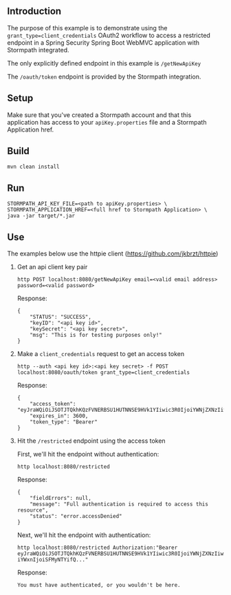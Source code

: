 ## Introduction

The purpose of this example is to demonstrate using the `grant_type=client_credentials` OAuth2 workflow to access a restricted endpoint in a Spring Security Spring Boot WebMVC application with Stormpath integrated.

The only explicitly defined endpoint in this example is `/getNewApiKey`

The `/oauth/token` endpoint is provided by the Stormpath integration.

## Setup

Make sure that you've created a Stormpath account and that this application has access to your `apiKey.properties` file and a Stormpath Application href.

## Build

`mvn clean install`

## Run

```
STORMPATH_API_KEY_FILE=<path to apiKey.properties> \
STORMPATH_APPLICATION_HREF=<full href to Stormpath Application> \
java -jar target/*.jar
```

## Use

The examples below use the httpie client (https://github.com/jkbrzt/httpie)

1. Get an api client key pair

    `http POST localhost:8080/getNewApiKey email=<valid email address> password=<valid password>`
    
    Response:
    
    ```
    {
        "STATUS": "SUCCESS",
        "keyID": "<api key id>",
        "keySecret": "<api key secret>",
        "msg": "This is for testing purposes only!"
    }
    ```
    
2. Make a `client_credentials` request to get an access token

    `http --auth <api key id>:<api key secret> -f POST localhost:8080/oauth/token grant_type=client_credentials`
    
    Response:
    
    ```
    {
        "access_token": "eyJraWQiOiJSOTJTQkhKQzFVNERBSU1HUTNNSE9HVk1YIiwic3R0IjoiYWNjZXNzIiwiYWxnIjoiSFMyNTYifQ...",
        "expires_in": 3600,
        "token_type": "Bearer"
    }
    ```
    
3. Hit the `/restricted` endpoint using the access token

   First, we'll hit the endpoint without authentication:
   
   `http localhost:8080/restricted`
   
   Response:
   
   ```
   {
       "fieldErrors": null,
       "message": "Full authentication is required to access this resource",
       "status": "error.accessDenied"
   }
   ```

    Next, we'll hit the endpoint with authentication:
    
    `http localhost:8080/restricted Authorization:"Bearer eyJraWQiOiJSOTJTQkhKQzFVNERBSU1HUTNNSE9HVk1YIiwic3R0IjoiYWNjZXNzIiwiYWxnIjoiSFMyNTYifQ..."`
    
    Response:
    
    `You must have authenticated, or you wouldn't be here.`